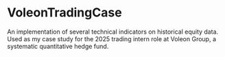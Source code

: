 # VoleonTradingCase
An implementation of several technical indicators on historical equity data. Used as my case study for the 2025 trading intern role at Voleon Group, a systematic quantitative hedge fund.
